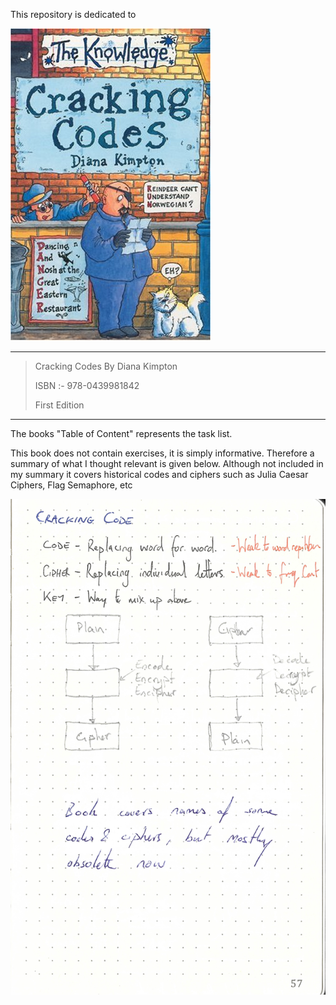 This repository is dedicated to

![book_cover](book_cover.jpg)

---

> Cracking Codes By Diana Kimpton
>
> ISBN :- 978-0439981842
>
> First Edition

---

The books "Table of Content"  represents the task list.


This book does not contain exercises, it is simply informative. Therefore a summary of what I thought relevant is given below.  Although not included in my summary it covers historical codes and ciphers such as Julia Caesar Ciphers, Flag Semaphore, etc

![cracking_codes](cracking_codes.jpg)

